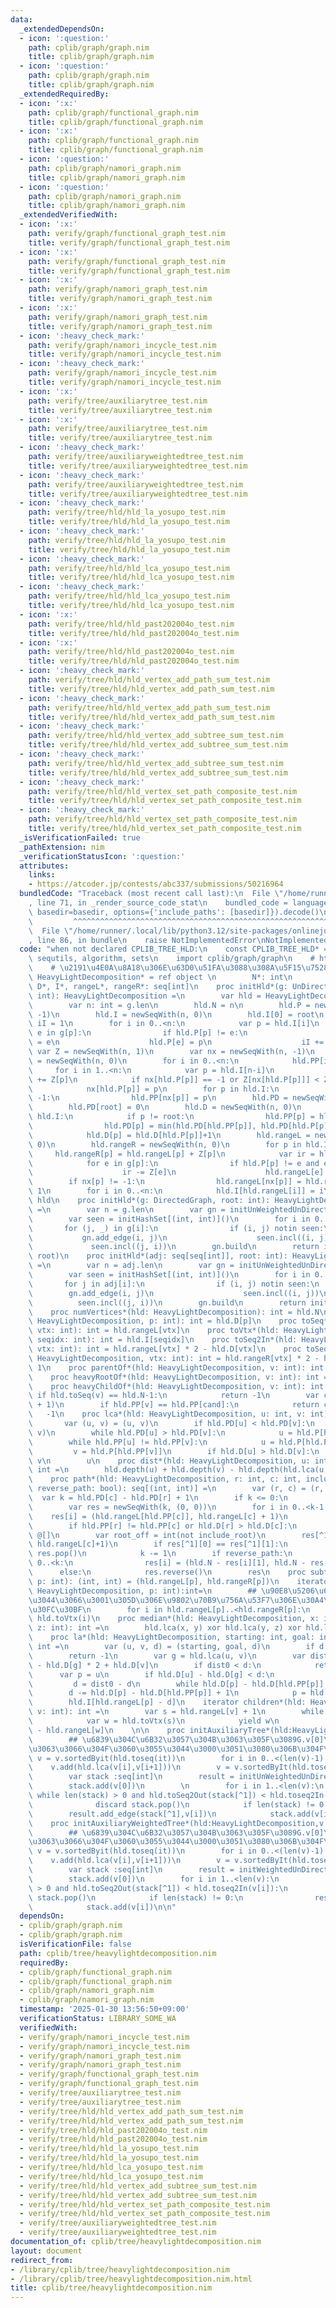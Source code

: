 ```yaml
---
data:
  _extendedDependsOn:
  - icon: ':question:'
    path: cplib/graph/graph.nim
    title: cplib/graph/graph.nim
  - icon: ':question:'
    path: cplib/graph/graph.nim
    title: cplib/graph/graph.nim
  _extendedRequiredBy:
  - icon: ':x:'
    path: cplib/graph/functional_graph.nim
    title: cplib/graph/functional_graph.nim
  - icon: ':x:'
    path: cplib/graph/functional_graph.nim
    title: cplib/graph/functional_graph.nim
  - icon: ':question:'
    path: cplib/graph/namori_graph.nim
    title: cplib/graph/namori_graph.nim
  - icon: ':question:'
    path: cplib/graph/namori_graph.nim
    title: cplib/graph/namori_graph.nim
  _extendedVerifiedWith:
  - icon: ':x:'
    path: verify/graph/functional_graph_test.nim
    title: verify/graph/functional_graph_test.nim
  - icon: ':x:'
    path: verify/graph/functional_graph_test.nim
    title: verify/graph/functional_graph_test.nim
  - icon: ':x:'
    path: verify/graph/namori_graph_test.nim
    title: verify/graph/namori_graph_test.nim
  - icon: ':x:'
    path: verify/graph/namori_graph_test.nim
    title: verify/graph/namori_graph_test.nim
  - icon: ':heavy_check_mark:'
    path: verify/graph/namori_incycle_test.nim
    title: verify/graph/namori_incycle_test.nim
  - icon: ':heavy_check_mark:'
    path: verify/graph/namori_incycle_test.nim
    title: verify/graph/namori_incycle_test.nim
  - icon: ':x:'
    path: verify/tree/auxiliarytree_test.nim
    title: verify/tree/auxiliarytree_test.nim
  - icon: ':x:'
    path: verify/tree/auxiliarytree_test.nim
    title: verify/tree/auxiliarytree_test.nim
  - icon: ':heavy_check_mark:'
    path: verify/tree/auxiliaryweightedtree_test.nim
    title: verify/tree/auxiliaryweightedtree_test.nim
  - icon: ':heavy_check_mark:'
    path: verify/tree/auxiliaryweightedtree_test.nim
    title: verify/tree/auxiliaryweightedtree_test.nim
  - icon: ':heavy_check_mark:'
    path: verify/tree/hld/hld_la_yosupo_test.nim
    title: verify/tree/hld/hld_la_yosupo_test.nim
  - icon: ':heavy_check_mark:'
    path: verify/tree/hld/hld_la_yosupo_test.nim
    title: verify/tree/hld/hld_la_yosupo_test.nim
  - icon: ':heavy_check_mark:'
    path: verify/tree/hld/hld_lca_yosupo_test.nim
    title: verify/tree/hld/hld_lca_yosupo_test.nim
  - icon: ':heavy_check_mark:'
    path: verify/tree/hld/hld_lca_yosupo_test.nim
    title: verify/tree/hld/hld_lca_yosupo_test.nim
  - icon: ':x:'
    path: verify/tree/hld/hld_past202004o_test.nim
    title: verify/tree/hld/hld_past202004o_test.nim
  - icon: ':x:'
    path: verify/tree/hld/hld_past202004o_test.nim
    title: verify/tree/hld/hld_past202004o_test.nim
  - icon: ':heavy_check_mark:'
    path: verify/tree/hld/hld_vertex_add_path_sum_test.nim
    title: verify/tree/hld/hld_vertex_add_path_sum_test.nim
  - icon: ':heavy_check_mark:'
    path: verify/tree/hld/hld_vertex_add_path_sum_test.nim
    title: verify/tree/hld/hld_vertex_add_path_sum_test.nim
  - icon: ':heavy_check_mark:'
    path: verify/tree/hld/hld_vertex_add_subtree_sum_test.nim
    title: verify/tree/hld/hld_vertex_add_subtree_sum_test.nim
  - icon: ':heavy_check_mark:'
    path: verify/tree/hld/hld_vertex_add_subtree_sum_test.nim
    title: verify/tree/hld/hld_vertex_add_subtree_sum_test.nim
  - icon: ':heavy_check_mark:'
    path: verify/tree/hld/hld_vertex_set_path_composite_test.nim
    title: verify/tree/hld/hld_vertex_set_path_composite_test.nim
  - icon: ':heavy_check_mark:'
    path: verify/tree/hld/hld_vertex_set_path_composite_test.nim
    title: verify/tree/hld/hld_vertex_set_path_composite_test.nim
  _isVerificationFailed: true
  _pathExtension: nim
  _verificationStatusIcon: ':question:'
  attributes:
    links:
    - https://atcoder.jp/contests/abc337/submissions/50216964
  bundledCode: "Traceback (most recent call last):\n  File \"/home/runner/.local/lib/python3.12/site-packages/onlinejudge_verify/documentation/build.py\"\
    , line 71, in _render_source_code_stat\n    bundled_code = language.bundle(stat.path,\
    \ basedir=basedir, options={'include_paths': [basedir]}).decode()\n          \
    \         ^^^^^^^^^^^^^^^^^^^^^^^^^^^^^^^^^^^^^^^^^^^^^^^^^^^^^^^^^^^^^^^^^^^^^^^^^^^^^^^^^\n\
    \  File \"/home/runner/.local/lib/python3.12/site-packages/onlinejudge_verify/languages/nim.py\"\
    , line 86, in bundle\n    raise NotImplementedError\nNotImplementedError\n"
  code: "when not declared CPLIB_TREE_HLD:\n    const CPLIB_TREE_HLD* = 1\n    import\
    \ sequtils, algorithm, sets\n    import cplib/graph/graph\n    # https://atcoder.jp/contests/abc337/submissions/50216964\n\
    \    # \u2191\u4E0A\u8A18\u306E\u63D0\u51FA\u3088\u308A\u5F15\u7528\n    type\
    \ HeavyLightDecomposition* = ref object \n        N*: int\n        P*, PP*, PD*,\
    \ D*, I*, rangeL*, rangeR*: seq[int]\n    proc initHld*(g: UnDirectedGraph, root:\
    \ int): HeavyLightDecomposition =\n        var hld = HeavyLightDecomposition()\n\
    \        var n: int = g.len\n        hld.N = n\n        hld.P = newSeqWith(n,\
    \ -1)\n        hld.I = newSeqWith(n, 0)\n        hld.I[0] = root\n        var\
    \ iI = 1\n        for i in 0..<n:\n            var p = hld.I[i]\n            for\
    \ e in g[p]:\n                if hld.P[p] != e:\n                    hld.I[iI]\
    \ = e\n                    hld.P[e] = p\n                    iI += 1\n       \
    \ var Z = newSeqWith(n, 1)\n        var nx = newSeqWith(n, -1)\n        hld.PP\
    \ = newSeqWith(n, 0)\n        for i in 0..<n:\n            hld.PP[i] = i\n   \
    \     for i in 1..<n:\n            var p = hld.I[n-i]\n            Z[hld.P[p]]\
    \ += Z[p]\n            if nx[hld.P[p]] == -1 or Z[nx[hld.P[p]]] < Z[p]:\n    \
    \            nx[hld.P[p]] = p\n        for p in hld.I:\n            if nx[p] !=\
    \ -1:\n                hld.PP[nx[p]] = p\n        hld.PD = newSeqWith(n, n)\n\
    \        hld.PD[root] = 0\n        hld.D = newSeqWith(n, 0)\n        for p in\
    \ hld.I:\n            if p != root:\n                hld.PP[p] = hld.PP[hld.PP[p]]\n\
    \                hld.PD[p] = min(hld.PD[hld.PP[p]], hld.PD[hld.P[p]]+1)\n    \
    \            hld.D[p] = hld.D[hld.P[p]]+1\n        hld.rangeL = newSeqWith(n,\
    \ 0)\n        hld.rangeR = newSeqWith(n, 0)\n        for p in hld.I:\n       \
    \     hld.rangeR[p] = hld.rangeL[p] + Z[p]\n            var ir = hld.rangeR[p]\n\
    \            for e in g[p]:\n                if hld.P[p] != e and e != nx[p]:\n\
    \                    ir -= Z[e]\n                    hld.rangeL[e] = ir\n    \
    \        if nx[p] != -1:\n                hld.rangeL[nx[p]] = hld.rangeL[p] +\
    \ 1\n        for i in 0..<n:\n            hld.I[hld.rangeL[i]] = i\n        return\
    \ hld\n    proc initHld*(g: DirectedGraph, root: int): HeavyLightDecomposition\
    \ =\n        var n = g.len\n        var gn = initUnWeightedUnDirectedStaticGraph(n)\n\
    \        var seen = initHashSet[(int, int)]()\n        for i in 0..<n:\n     \
    \       for (j, _) in g[i]:\n                if (i, j) notin seen:\n         \
    \           gn.add_edge(i, j)\n                    seen.incl((i, j))\n       \
    \             seen.incl((j, i))\n        gn.build\n        return initHld(gn,\
    \ root)\n    proc initHld*(adj: seq[seq[int]], root: int): HeavyLightDecomposition\
    \ =\n        var n = adj.len\n        var gn = initUnWeightedUnDirectedStaticGraph(n)\n\
    \        var seen = initHashSet[(int, int)]()\n        for i in 0..<n:\n     \
    \       for j in adj[i]:\n                if (i, j) notin seen:\n            \
    \        gn.add_edge(i, j)\n                    seen.incl((i, j))\n          \
    \          seen.incl((j, i))\n        gn.build\n        return initHld(gn, root)\n\
    \    proc numVertices*(hld: HeavyLightDecomposition): int = hld.N\n    proc depth*(hld:\
    \ HeavyLightDecomposition, p: int): int = hld.D[p]\n    proc toSeq*(hld: HeavyLightDecomposition,\
    \ vtx: int): int = hld.rangeL[vtx]\n    proc toVtx*(hld: HeavyLightDecomposition,\
    \ seqidx: int): int = hld.I[seqidx]\n    proc toSeq2In*(hld: HeavyLightDecomposition,\
    \ vtx: int): int = hld.rangeL[vtx] * 2 - hld.D[vtx]\n    proc toSeq2Out*(hld:\
    \ HeavyLightDecomposition, vtx: int): int = hld.rangeR[vtx] * 2 - hld.D[vtx] -\
    \ 1\n    proc parentOf*(hld: HeavyLightDecomposition, v: int): int = hld.P[v]\n\
    \    proc heavyRootOf*(hld: HeavyLightDecomposition, v: int): int = hld.PP[v]\n\
    \    proc heavyChildOf*(hld: HeavyLightDecomposition, v: int): int =\n       \
    \ if hld.toSeq(v) == hld.N-1:\n            return -1\n        var cand = hld.toVtx(hld.toSeq(v)\
    \ + 1)\n        if hld.PP[v] == hld.PP[cand]:\n            return cand\n     \
    \   -1\n    proc lca*(hld: HeavyLightDecomposition, u: int, v: int): int =\n \
    \       var (u, v) = (u, v)\n        if hld.PD[u] < hld.PD[v]:\n            swap(u,\
    \ v)\n        while hld.PD[u] > hld.PD[v]:\n            u = hld.P[hld.PP[u]]\n\
    \        while hld.PP[u] != hld.PP[v]:\n            u = hld.P[hld.PP[u]]\n   \
    \         v = hld.P[hld.PP[v]]\n        if hld.D[u] > hld.D[v]:\n            return\
    \ v\n        u\n    proc dist*(hld: HeavyLightDecomposition, u: int, v: int):\
    \ int =\n        hld.depth(u) + hld.depth(v) - hld.depth(hld.lca(u, v)) * 2\n\
    \    proc path*(hld: HeavyLightDecomposition, r: int, c: int, include_root: bool,\
    \ reverse_path: bool): seq[(int, int)] =\n        var (r, c) = (r, c)\n      \
    \  var k = hld.PD[c] - hld.PD[r] + 1\n        if k <= 0:\n            return @[]\n\
    \        var res = newSeqWith(k, (0, 0))\n        for i in 0..<k-1:\n        \
    \    res[i] = (hld.rangeL[hld.PP[c]], hld.rangeL[c] + 1)\n            c = hld.P[hld.PP[c]]\n\
    \        if hld.PP[r] != hld.PP[c] or hld.D[r] > hld.D[c]:\n            return\
    \ @[]\n        var root_off = int(not include_root)\n        res[^1] = (hld.rangeL[r]+root_off,\
    \ hld.rangeL[c]+1)\n        if res[^1][0] == res[^1][1]:\n            discard\
    \ res.pop()\n            k -= 1\n        if reverse_path:\n            for i in\
    \ 0..<k:\n                res[i] = (hld.N - res[i][1], hld.N - res[i][0])\n  \
    \      else:\n            res.reverse()\n        res\n    proc subtree*(hld: HeavyLightDecomposition,\
    \ p: int): (int, int) = (hld.rangeL[p], hld.rangeR[p])\n    iterator subtreeV*(hld:\
    \ HeavyLightDecomposition, p: int):int=\n        ## \u90E8\u5206\u6728\u306B\u3064\
    \u3044\u3066\u3001\u305D\u306E\u9802\u70B9\u756A\u53F7\u306E\u30A4\u30C6\u30EC\
    \u30FC\u30BF\n        for i in hld.rangeL[p]..<hld.rangeR[p]:\n            yield\
    \ hld.toVtx(i)\n    proc median*(hld: HeavyLightDecomposition, x: int, y: int,\
    \ z: int): int =\n        hld.lca(x, y) xor hld.lca(y, z) xor hld.lca(x, z)\n\
    \    proc la*(hld: HeavyLightDecomposition, starting: int, goal: int, d: int):\
    \ int =\n        var (u, v, d) = (starting, goal, d)\n        if d < 0:\n    \
    \        return -1\n        var g = hld.lca(u, v)\n        var dist0 = hld.D[u]\
    \ - hld.D[g] * 2 + hld.D[v]\n        if dist0 < d:\n            return -1\n  \
    \      var p = u\n        if hld.D[u] - hld.D[g] < d:\n            p = v\n   \
    \         d = dist0 - d\n        while hld.D[p] - hld.D[hld.PP[p]] < d:\n    \
    \        d -= hld.D[p] - hld.D[hld.PP[p]] + 1\n            p = hld.P[hld.PP[p]]\n\
    \        hld.I[hld.rangeL[p] - d]\n    iterator children*(hld: HeavyLightDecomposition,\
    \ v: int): int =\n        var s = hld.rangeL[v] + 1\n        while s < hld.rangeR[v]:\n\
    \            var w = hld.toVtx(s)\n            yield w\n            s += hld.rangeR[w]\
    \ - hld.rangeL[w]\n    \n\n    proc initAuxiliaryTree*(hld:HeavyLightDecomposition,v:seq[int]):UnWeightedUnDirectedTableGraph[int]=\n\
    \        ## \u6839\u304C\u6B32\u3057\u304B\u3063\u305F\u3089G.v[0]\u3092\u4F7F\
    \u3063\u3066\u304F\u3060\u3055\u3044\u3000\u3051\u3080\u306B\u304F\n        var\
    \ v = v.sortedByit(hld.toseq(it))\n        for i in 0..<(len(v)-1):\n        \
    \    v.add(hld.lca(v[i],v[i+1]))\n        v = v.sortedByIt(hld.toseq(it)).deduplicate(true)\n\
    \        var stack :seq[int]\n        result = initUnWeightedUnDirectedTableGraph[int](v)\n\
    \        stack.add(v[0])\n        \n        for i in 1..<len(v):\n           \
    \ while len(stack) > 0 and hld.toSeq2Out(stack[^1]) < hld.toseq2In(v[i]):\n  \
    \              discard stack.pop()\n            if len(stack) != 0:\n        \
    \        result.add_edge(stack[^1],v[i])\n            stack.add(v[i])\n    \n\
    \    proc initAuxiliaryWeightedTree*(hld:HeavyLightDecomposition,v:seq[int]):WeightedUnDirectedTableGraph[int,int]=\n\
    \        ## \u6839\u304C\u6B32\u3057\u304B\u3063\u305F\u3089G.v[0]\u3092\u4F7F\
    \u3063\u3066\u304F\u3060\u3055\u3044\u3000\u3051\u3080\u306B\u304F\n        var\
    \ v = v.sortedByit(hld.toseq(it))\n        for i in 0..<(len(v)-1):\n        \
    \    v.add(hld.lca(v[i],v[i+1]))\n        v = v.sortedByIt(hld.toseq(it)).deduplicate(true)\n\
    \        var stack :seq[int]\n        result = initWeightedUnDirectedTableGraph(v,int)\n\
    \        stack.add(v[0])\n        for i in 1..<len(v):\n            while len(stack)\
    \ > 0 and hld.toSeq2Out(stack[^1]) < hld.toseq2In(v[i]):\n                discard\
    \ stack.pop()\n            if len(stack) != 0:\n                result.add_edge(stack[^1],v[i],hld.depth(v[i])-hld.depth(stack[^1]))\n\
    \            stack.add(v[i])\n\n"
  dependsOn:
  - cplib/graph/graph.nim
  - cplib/graph/graph.nim
  isVerificationFile: false
  path: cplib/tree/heavylightdecomposition.nim
  requiredBy:
  - cplib/graph/functional_graph.nim
  - cplib/graph/functional_graph.nim
  - cplib/graph/namori_graph.nim
  - cplib/graph/namori_graph.nim
  timestamp: '2025-01-30 13:56:50+09:00'
  verificationStatus: LIBRARY_SOME_WA
  verifiedWith:
  - verify/graph/namori_incycle_test.nim
  - verify/graph/namori_incycle_test.nim
  - verify/graph/namori_graph_test.nim
  - verify/graph/namori_graph_test.nim
  - verify/graph/functional_graph_test.nim
  - verify/graph/functional_graph_test.nim
  - verify/tree/auxiliarytree_test.nim
  - verify/tree/auxiliarytree_test.nim
  - verify/tree/hld/hld_vertex_add_path_sum_test.nim
  - verify/tree/hld/hld_vertex_add_path_sum_test.nim
  - verify/tree/hld/hld_past202004o_test.nim
  - verify/tree/hld/hld_past202004o_test.nim
  - verify/tree/hld/hld_la_yosupo_test.nim
  - verify/tree/hld/hld_la_yosupo_test.nim
  - verify/tree/hld/hld_lca_yosupo_test.nim
  - verify/tree/hld/hld_lca_yosupo_test.nim
  - verify/tree/hld/hld_vertex_add_subtree_sum_test.nim
  - verify/tree/hld/hld_vertex_add_subtree_sum_test.nim
  - verify/tree/hld/hld_vertex_set_path_composite_test.nim
  - verify/tree/hld/hld_vertex_set_path_composite_test.nim
  - verify/tree/auxiliaryweightedtree_test.nim
  - verify/tree/auxiliaryweightedtree_test.nim
documentation_of: cplib/tree/heavylightdecomposition.nim
layout: document
redirect_from:
- /library/cplib/tree/heavylightdecomposition.nim
- /library/cplib/tree/heavylightdecomposition.nim.html
title: cplib/tree/heavylightdecomposition.nim
---
```

